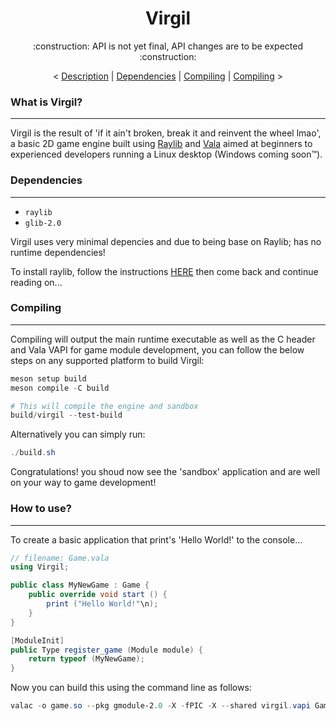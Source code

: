 <h1 align="center">Virgil</h1>
<p align="center">:construction: API is not yet final, API changes are to be expected :construction:</p>

<p align="center">
<
    <a href="#what-is-virgil">Description</a> |
    <a href="#dependencies">Dependencies</a> |
    <a href="#compiling">Compiling</a> |
    <a href="#how-to-use">Compiling</a>
>
</p>

### What is Virgil?

---

Virgil is the result of 'if it ain't broken, break it and reinvent the wheel lmao', a basic 2D game engine built using [Raylib](https://www.raylib.com/) and [Vala](https://vala.dev/) aimed at beginners to experienced developers running a Linux desktop (Windows coming soon™).

### Dependencies

---

- `raylib`
- `glib-2.0`

Virgil uses very minimal depencies and due to being base on Raylib; has no runtime dependencies!

To install raylib, follow the instructions [HERE](https://www.raylib.com/) then come back and continue reading on...

### Compiling

---

Compiling will output the main runtime executable as well as the C header and Vala VAPI for game module development, you can follow the below steps on any supported platform to build Virgil:

<!-- Powershell is just for syntax highlighting -->
```powershell
meson setup build
meson compile -C build

# This will compile the engine and sandbox
build/virgil --test-build
```

Alternatively you can simply run:

<!-- Powershell is just for syntax highlighting -->
```powershell
./build.sh
```

Congratulations! you shoud now see the 'sandbox' application and are well on your way to game development!

### How to use?

---

To create a basic application that print's 'Hello World!' to the console...

<!-- C# for nicer syntax highlighting -->
```csharp
// filename: Game.vala
using Virgil;

public class MyNewGame : Game {
    public override void start () {
        print ("Hello World!"\n);
    }
}

[ModuleInit]
public Type register_game (Module module) {
    return typeof (MyNewGame);
}
```

Now you can build this using the command line as follows:

<!-- Powershell is just for syntax highlighting -->
```powershell
valac -o game.so --pkg gmodule-2.0 -X -fPIC -X --shared virgil.vapi Game.vala --library Game
```
